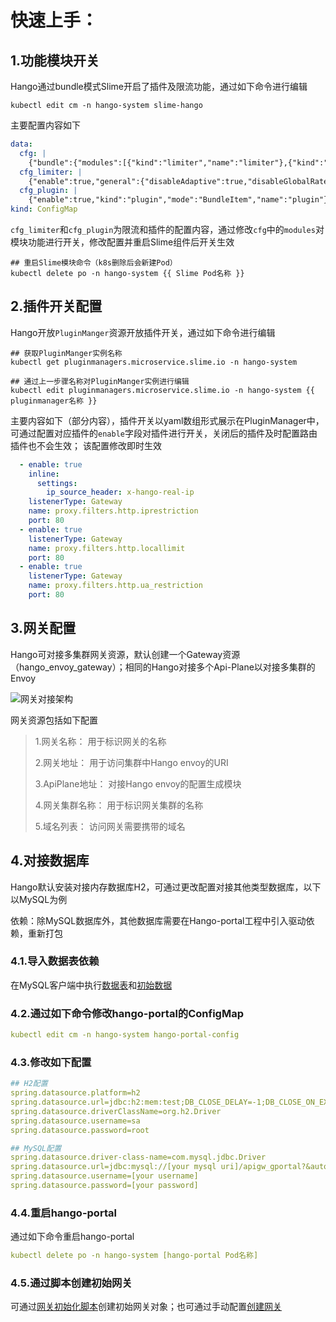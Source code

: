 # 快速上手：

## 1.功能模块开关

Hango通过bundle模式Slime开启了插件及限流功能，通过如下命令进行编辑

```shell
kubectl edit cm -n hango-system slime-hango
```

主要配置内容如下

```yaml
data:
  cfg: |
    {"bundle":{"modules":[{"kind":"limiter","name":"limiter"},{"kind":"plugin","name":"plugin"}]},"enable":true,"global":{"configSources":[{"address":"ss://"}],"log":{"logLevel":"info"}},"name":"bundle"}
  cfg_limiter: |
    {"enable":true,"general":{"disableAdaptive":true,"disableGlobalRateLimit":true,"disableInsertGlobalRateLimit":true},"kind":"limiter","mode":"BundleItem","name":"limiter"}
  cfg_plugin: |
    {"enable":true,"kind":"plugin","mode":"BundleItem","name":"plugin"}
kind: ConfigMap
```

`cfg_limiter`和`cfg_plugin`为限流和插件的配置内容，通过修改`cfg`中的`modules`对模块功能进行开关，修改配置并重启Slime组件后开关生效

```shell
## 重启Slime模块命令（k8s删除后会新建Pod）
kubectl delete po -n hango-system {{ Slime Pod名称 }}
```

## 2.插件开关配置

Hango开放`PluginManger`资源开放插件开关，通过如下命令进行编辑

```shell
## 获取PluginManger实例名称
kubectl get pluginmanagers.microservice.slime.io -n hango-system

## 通过上一步骤名称对PluginManger实例进行编辑
kubectl edit pluginmanagers.microservice.slime.io -n hango-system {{ pluginmanager名称 }}
```

主要内容如下（部分内容），插件开关以yaml数组形式展示在PluginManager中，可通过配置对应插件的`enable`字段对插件进行开关，关闭后的插件及时配置路由插件也不会生效； 该配置修改即时生效

```yaml
  - enable: true
    inline:
      settings:
        ip_source_header: x-hango-real-ip
    listenerType: Gateway
    name: proxy.filters.http.iprestriction
    port: 80
  - enable: true
    listenerType: Gateway
    name: proxy.filters.http.locallimit
    port: 80
  - enable: true
    listenerType: Gateway
    name: proxy.filters.http.ua_restriction
    port: 80
```

## 3.网关配置

Hango可对接多集群网关资源，默认创建一个Gateway资源（hango_envoy_gateway）；相同的Hango对接多个Api-Plane以对接多集群的Envoy

![网关对接架构](../imgs/config_网关对接.jpg)

网关资源包括如下配置

> 1.网关名称： 用于标识网关的名称
>
>2.网关地址： 用于访问集群中Hango envoy的URI
>
>3.ApiPlane地址： 对接Hango envoy的配置生成模块
>
>4.网关集群名称： 用于标识网关集群的名称
>
>5.域名列表： 访问网关需要携带的域名

## 4.对接数据库

Hango默认安装对接内存数据库H2，可通过更改配置对接其他类型数据库，以下以MySQL为例

依赖：除MySQL数据库外，其他数据库需要在Hango-portal工程中引入驱动依赖，重新打包

### 4.1.导入数据表依赖

在MySQL客户端中执行[数据表](https://github.com/hango-io/portal/blob/main/gateway-portal/src/main/resources/schema.sql)和[初始数据](https://github.com/hango-io/portal/blob/main/gateway-portal/src/main/resources/data.sql)

### 4.2.通过如下命令修改hango-portal的ConfigMap

```yaml
kubectl edit cm -n hango-system hango-portal-config
```

### 4.3.修改如下配置
```yaml
## H2配置
spring.datasource.platform=h2
spring.datasource.url=jdbc:h2:mem:test;DB_CLOSE_DELAY=-1;DB_CLOSE_ON_EXIT=false;MODE=MYSQL;TRACE_LEVEL_FIle=4;TRACE_LEVEL_SYSTEM_OUT=3
spring.datasource.driverClassName=org.h2.Driver
spring.datasource.username=sa
spring.datasource.password=root

## MySQL配置
spring.datasource.driver-class-name=com.mysql.jdbc.Driver
spring.datasource.url=jdbc:mysql://[your mysql uri]/apigw_gportal?&autoReconnect=true&connectTimeout=5000&socketTimeout=50000&generateSimpleParameterMetadata=true
spring.datasource.username=[your username]
spring.datasource.password=[your password]
```

### 4.4.重启hango-portal

通过如下命令重启hango-portal
```yaml
kubectl delete po -n hango-system [hango-portal Pod名称]
```

### 4.5.通过脚本创建初始网关

可通过[网关初始化脚本](https://github.com/hango-io/hango-gateway/blob/master/install/init-hango/init.sh)创建初始网关对象；也可通过手动配置[创建网关](#3.网关配置)
